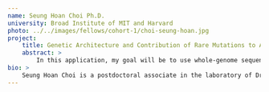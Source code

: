 ```yaml
---
name: Seung Hoan Choi Ph.D.
university: Broad Institute of MIT and Harvard
photo: ../../images/fellows/cohort-1/choi-seung-hoan.jpg
project:
    title: Genetic Architecture and Contribution of Rare Mutations to Atrial Fibrillation Risk
    abstract: >
        In this application, my goal will be to use whole-genome sequencing (WGS) data from the TOPMed program to 1) analyze rare variants associated with atrial fibrillation (AF) and 2) estimate AF-heritability. During my training, I developed expertise in handling large-scale data sets and recently published two papers using sequencing data.[1,2] I have completed the on-boarding program and will continue collaborating with the Terra (BioData Catalyst platform) team. As a superuser of Terra, I will give feedback to the developers, develop analytic pipelines, and serve as a consultative resource for other users in our working group.
bio: >
    Seung Hoan Choi is a postdoctoral associate in the laboratory of Dr. Patrick Ellinor in the Cardiovascular Disease Initiative at the Broad Institute. He received a PhD from the Department of Biostatistics at Boston University with his focused research in statistical genetics. His long-term interests are developing and applying novel statistical methods to elucidate the genetic basis of complex diseases. He has been working on developing his analytic capabilities in genetics, statistics, and large-scale data processing. During his postdoctoral training, he has used this foundation to elucidate the genetic basis of a common and complex human disease, atrial fibrillation.
---
```

